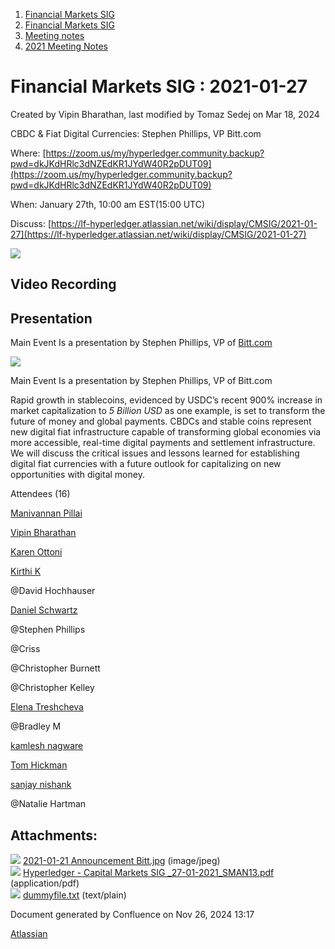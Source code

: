 1. [Financial Markets SIG](index.html)
2. [Financial Markets SIG](Financial-Markets-SIG_20545549.html)
3. [Meeting notes](Meeting-notes_20558268.html)
4. [2021 Meeting Notes](2021-Meeting-Notes_20547499.html)

# Financial Markets SIG : 2021-01-27

Created by Vipin Bharathan, last modified by Tomaz Sedej on Mar 18, 2024

CBDC &amp; Fiat Digital Currencies: Stephen Phillips, VP Bitt.com

Where: [https://zoom.us/my/hyperledger.community.backup?pwd=dkJKdHRlc3dNZEdKR1JYdW40R2pDUT09](https://zoom.us/my/hyperledger.community.backup?pwd=dkJKdHRlc3dNZEdKR1JYdW40R2pDUT09)

When: January 27th, 10:00 am EST(15:00 UTC)

Discuss: [https://lf-hyperledger.atlassian.net/wiki/display/CMSIG/2021-01-27](https://lf-hyperledger.atlassian.net/wiki/display/CMSIG/2021-01-27)

![](attachments/20545644/20559317.jpg?height=250)

## **Video Recording**

## Presentation

Main Event Is a presentation by Stephen Phillips, VP of [Bitt.com](http://Bitt.com)

[![](attachments/thumbnails/20545644/20559323)](attachments/20545644/20559323.pdf)

Main Event Is a presentation by Stephen Phillips, VP of Bitt.com

Rapid growth in stablecoins, evidenced by USDC’s recent 900% increase in market capitalization to *5 Billion USD* as one example, is set to transform the future of money and global payments. CBDCs and stable coins represent new digital fiat infrastructure capable of transforming global economies via more accessible, real-time digital payments and settlement infrastructure. We will discuss the critical issues and lessons learned for establishing digital fiat currencies with a future outlook for capitalizing on new opportunities with digital money.

Attendees (16)

[Manivannan Pillai](https://lf-hyperledger.atlassian.net/wiki/people/5a6887cec2b7dd3533e4ab77?ref=confluence)

[Vipin Bharathan](https://lf-hyperledger.atlassian.net/wiki/people/70121:4ac24c34-2385-41a8-8881-61e7a75c6d1e?ref=confluence)

[Karen Ottoni](https://lf-hyperledger.atlassian.net/wiki/people/712020:b91a9879-c835-4217-a2e7-e13c7e529f5b?ref=confluence)

[Kirthi K](https://lf-hyperledger.atlassian.net/wiki/people/712020:cdf2c19a-9f68-45e0-82c7-86c8b2799fb2?ref=confluence)

@David Hochhauser

[Daniel Schwartz](https://lf-hyperledger.atlassian.net/wiki/people/5f28514db7a35e002a8febcb?ref=confluence)

@Stephen Phillips

@Criss

@Christopher Burnett

@Christopher Kelley

[Elena Treshcheva](https://lf-hyperledger.atlassian.net/wiki/people/70121:89719d87-50f8-4493-bda2-fac4b14a7355?ref=confluence)

@Bradley M

[kamlesh nagware](https://lf-hyperledger.atlassian.net/wiki/people/557058:8e1fc425-f938-4b39-ad13-9cd8b0ddde52?ref=confluence)

[Tom Hickman](https://lf-hyperledger.atlassian.net/wiki/people/712020:ff49b892-2633-498c-9b74-a9eb9e9515a1?ref=confluence)

[sanjay nishank](https://lf-hyperledger.atlassian.net/wiki/people/557058:25248ba4-7a3f-487b-a4dc-925f9835643a?ref=confluence)

@Natalie Hartman

## Attachments:

![](images/icons/bullet_blue.gif) [2021-01-21 Announcement Bitt.jpg](attachments/20545644/20559317.jpg) (image/jpeg)  
![](images/icons/bullet_blue.gif) [Hyperledger - Capital Markets SIG \_27-01-2021\_SMAN13.pdf](attachments/20545644/20559323.pdf) (application/pdf)  
![](images/icons/bullet_blue.gif) [dummyfile.txt](attachments/20545644/20559320.txt) (text/plain)

Document generated by Confluence on Nov 26, 2024 13:17

[Atlassian](http://www.atlassian.com/)

